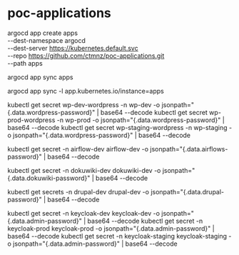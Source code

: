 # poc-applications


argocd app create apps \
    --dest-namespace argocd \
    --dest-server https://kubernetes.default.svc \
    --repo https://github.com/ctmnz/poc-applications.git \
    --path apps

argocd app sync apps

argocd app sync -l app.kubernetes.io/instance=apps

kubectl get secret wp-dev-wordpress -n wp-dev -o jsonpath="{.data.wordpress-password}" | base64 --decode
kubectl get secret wp-prod-wordpress -n wp-prod -o jsonpath="{.data.wordpress-password}" | base64 --decode
kubectl get secret wp-staging-wordpress -n wp-staging -o jsonpath="{.data.wordpress-password}" | base64 --decode

kubectl get secret -n airflow-dev airflow-dev -o jsonpath="{.data.airflows-password}" | base64 --decode

kubectl get secret -n dokuwiki-dev dokuwiki-dev -o jsonpath="{.data.dokuwiki-password}" | base64 --decode

kubectl get secrets -n drupal-dev drupal-dev -o jsonpath="{.data.drupal-password}" | base64 --decode

kubectl get secret -n keycloak-dev keycloak-dev -o jsonpath="{.data.admin-password}" | base64 --decode
kubectl get secret -n keycloak-prod keycloak-prod -o jsonpath="{.data.admin-password}" | base64 --decode
kubectl get secret -n keycloak-staging keycloak-staging -o jsonpath="{.data.admin-password}" | base64 --decode
